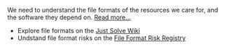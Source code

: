 We need to understand the file formats of the resources we care for, and the software they depend on. [Read more...](formats_main.md)

* Explore file formats on the [Just Solve Wiki](http://justsolve.archiveteam.org)
* Undstand file format risks on the [File Format Risk Registry](http://wiki.opf-labs.org/display/TR/OPF+File+Format+Risk+Registry)

